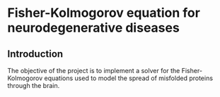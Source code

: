 # Fisher-Kolmogorov equation for neurodegenerative diseases

## Introduction

The objective of the project is to implement a solver for the Fisher-Kolmogorov equations used to model the spread of misfolded proteins through the brain.